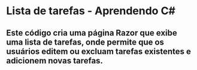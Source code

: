 # Lista de tarefas - Aprendendo C# 

## Este código cria uma página Razor que exibe uma lista de tarefas, onde permite que os usuários editem ou excluam tarefas existentes e adicionem novas tarefas.



